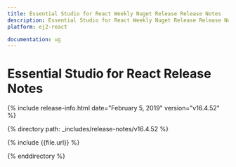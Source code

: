 ```yaml
---
title: Essential Studio for React Weekly Nuget Release Release Notes  
description: Essential Studio for React Weekly Nuget Release Release Notes  
platform: ej2-react

documentation: ug
---
```


# Essential Studio for  React  Release Notes  

{% include release-info.html date="February 5, 2019"   version="v16.4.52"  %} 

{% directory path: _includes/release-notes/v16.4.52 %}

{% include {{file.url}} %}

{% enddirectory %}
